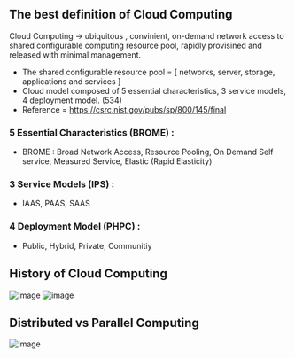 ## The best definition of Cloud Computing
Cloud Computing -> ubiquitous , convinient, on-demand network access to shared configurable computing resource pool,
rapidly provisined and released with minimal management.
- The shared configurable resource pool = [ networks, server, storage, applications and services ]
- Cloud model composed of 5 essential characteristics, 3 service models, 4 deployment model. (534)
- Reference = https://csrc.nist.gov/pubs/sp/800/145/final
  
### 5 Essential Characteristics (BROME) :
- BROME : Broad Network Access, Resource Pooling, On Demand Self service, Measured Service, Elastic (Rapid Elasticity)
### 3 Service Models (IPS) :
- IAAS, PAAS, SAAS
### 4 Deployment Model (PHPC) :
- Public, Hybrid, Private, Communitiy

## History of Cloud Computing 
![image](https://github.com/user-attachments/assets/393a00b5-3636-4268-9cc3-1c0e216e3130)
![image](https://github.com/user-attachments/assets/fb100876-8aa0-4c31-924e-83dcbf719796)


## Distributed vs Parallel Computing
![image](https://github.com/user-attachments/assets/52084c6e-f543-48cd-8e64-f7d1da3dc786)

